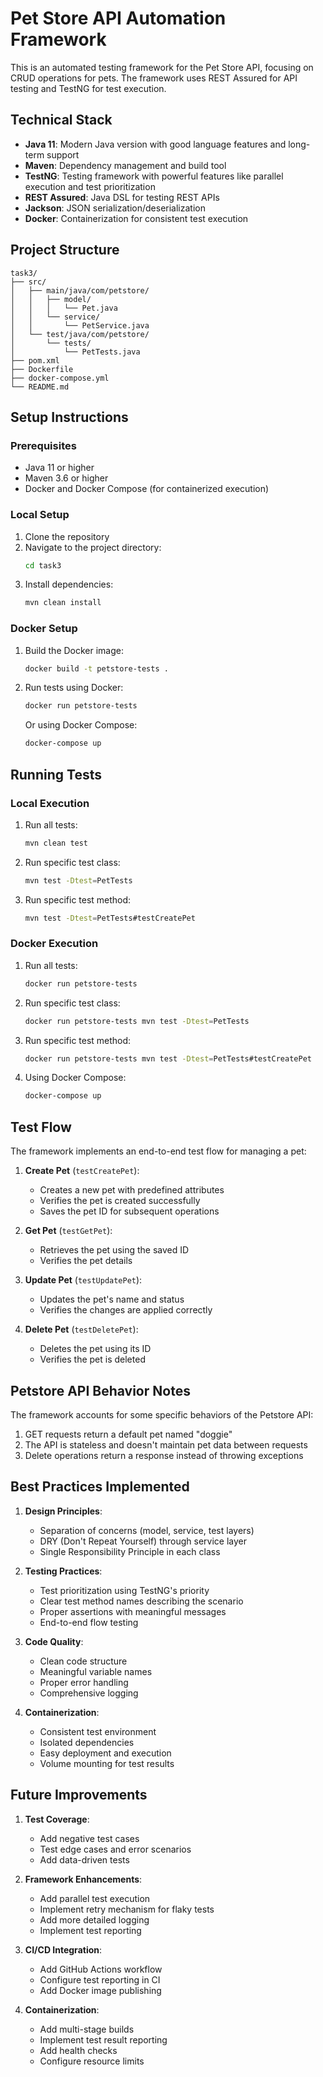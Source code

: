 # Pet Store API Automation Framework

This is an automated testing framework for the Pet Store API, focusing on CRUD operations for pets. The framework uses REST Assured for API testing and TestNG for test execution.

## Technical Stack

- **Java 11**: Modern Java version with good language features and long-term support
- **Maven**: Dependency management and build tool
- **TestNG**: Testing framework with powerful features like parallel execution and test prioritization
- **REST Assured**: Java DSL for testing REST APIs
- **Jackson**: JSON serialization/deserialization
- **Docker**: Containerization for consistent test execution

## Project Structure

```
task3/
├── src/
│   ├── main/java/com/petstore/
│   │   ├── model/
│   │   │   └── Pet.java
│   │   └── service/
│   │       └── PetService.java
│   └── test/java/com/petstore/
│       └── tests/
│           └── PetTests.java
├── pom.xml
├── Dockerfile
├── docker-compose.yml
└── README.md
```

## Setup Instructions

### Prerequisites

- Java 11 or higher
- Maven 3.6 or higher
- Docker and Docker Compose (for containerized execution)

### Local Setup

1. Clone the repository
2. Navigate to the project directory:
   ```bash
   cd task3
   ```
3. Install dependencies:
   ```bash
   mvn clean install
   ```

### Docker Setup

1. Build the Docker image:
   ```bash
   docker build -t petstore-tests .
   ```

2. Run tests using Docker:
   ```bash
   docker run petstore-tests
   ```

   Or using Docker Compose:
   ```bash
   docker-compose up
   ```

## Running Tests

### Local Execution

1. Run all tests:
   ```bash
   mvn clean test
   ```

2. Run specific test class:
   ```bash
   mvn test -Dtest=PetTests
   ```

3. Run specific test method:
   ```bash
   mvn test -Dtest=PetTests#testCreatePet
   ```

### Docker Execution

1. Run all tests:
   ```bash
   docker run petstore-tests
   ```

2. Run specific test class:
   ```bash
   docker run petstore-tests mvn test -Dtest=PetTests
   ```

3. Run specific test method:
   ```bash
   docker run petstore-tests mvn test -Dtest=PetTests#testCreatePet
   ```

4. Using Docker Compose:
   ```bash
   docker-compose up
   ```

## Test Flow

The framework implements an end-to-end test flow for managing a pet:

1. **Create Pet** (`testCreatePet`):
   - Creates a new pet with predefined attributes
   - Verifies the pet is created successfully
   - Saves the pet ID for subsequent operations

2. **Get Pet** (`testGetPet`):
   - Retrieves the pet using the saved ID
   - Verifies the pet details

3. **Update Pet** (`testUpdatePet`):
   - Updates the pet's name and status
   - Verifies the changes are applied correctly

4. **Delete Pet** (`testDeletePet`):
   - Deletes the pet using its ID
   - Verifies the pet is deleted

## Petstore API Behavior Notes

The framework accounts for some specific behaviors of the Petstore API:

1. GET requests return a default pet named "doggie"
2. The API is stateless and doesn't maintain pet data between requests
3. Delete operations return a response instead of throwing exceptions

## Best Practices Implemented

1. **Design Principles**:
   - Separation of concerns (model, service, test layers)
   - DRY (Don't Repeat Yourself) through service layer
   - Single Responsibility Principle in each class

2. **Testing Practices**:
   - Test prioritization using TestNG's priority
   - Clear test method names describing the scenario
   - Proper assertions with meaningful messages
   - End-to-end flow testing

3. **Code Quality**:
   - Clean code structure
   - Meaningful variable names
   - Proper error handling
   - Comprehensive logging

4. **Containerization**:
   - Consistent test environment
   - Isolated dependencies
   - Easy deployment and execution
   - Volume mounting for test results

## Future Improvements

1. **Test Coverage**:
   - Add negative test cases
   - Test edge cases and error scenarios
   - Add data-driven tests

2. **Framework Enhancements**:
   - Add parallel test execution
   - Implement retry mechanism for flaky tests
   - Add more detailed logging
   - Implement test reporting

3. **CI/CD Integration**:
   - Add GitHub Actions workflow
   - Configure test reporting in CI
   - Add Docker image publishing

4. **Containerization**:
   - Add multi-stage builds
   - Implement test result reporting
   - Add health checks
   - Configure resource limits 